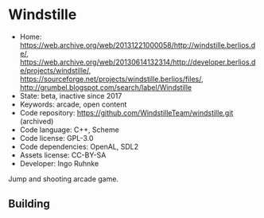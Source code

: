 # Windstille

- Home: https://web.archive.org/web/20131221000058/http://windstille.berlios.de/, https://web.archive.org/web/20130614132314/http://developer.berlios.de/projects/windstille/, https://sourceforge.net/projects/windstille.berlios/files/, http://grumbel.blogspot.com/search/label/Windstille
- State: beta, inactive since 2017
- Keywords: arcade, open content
- Code repository: https://github.com/WindstilleTeam/windstille.git (archived)
- Code language: C++, Scheme
- Code license: GPL-3.0
- Code dependencies: OpenAL, SDL2
- Assets license: CC-BY-SA
- Developer: Ingo Ruhnke

Jump and shooting arcade game.

## Building
